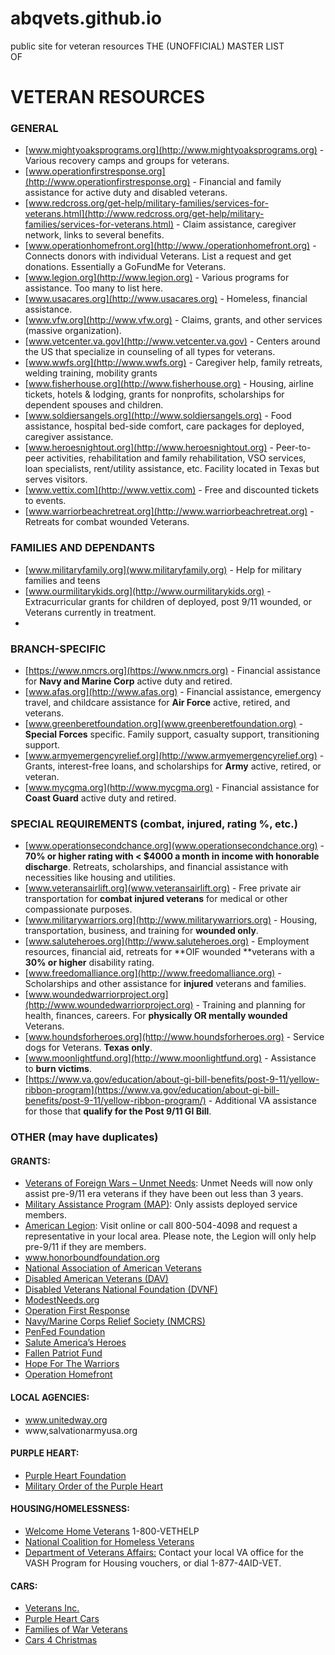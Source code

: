# abqvets.github.io
public site for veteran resources
THE (UNOFFICIAL) MASTER LIST\
OF 
# **VETERAN RESOURCES**


### **GENERAL**



* [www.mightyoaksprograms.org](http://www.mightyoaksprograms.org) - Various recovery camps and groups for veterans.
* [www.operationfirstresponse.org](http://www.operationfirstresponse.org) - Financial and family assistance for active duty and disabled veterans.
* [www.redcross.org/get-help/military-families/services-for-veterans.html](http://www.redcross.org/get-help/military-families/services-for-veterans.html) - Claim assistance, caregiver network, links to several benefits.
* [www.operationhomefront.org](http://www./operationhomefront.org) - Connects donors with individual Veterans. List a request and get donations. Essentially a GoFundMe for Veterans.
* [www.legion.org](http://www.legion.org) - Various programs for assistance. Too many to list here.
* [www.usacares.org](http://www.usacares.org) - Homeless, financial assistance.
* [www.vfw.org](http://www.vfw.org) - Claims, grants, and other services (massive organization).
* [www.vetcenter.va.gov](http://www.vetcenter.va.gov) - Centers around the US that specialize in counseling of all types for veterans.
* [www.wwfs.org](http://www.wwfs.org) - Caregiver help, family retreats, welding training, mobility grants
* [www.fisherhouse.org](http://www.fisherhouse.org) - Housing, airline tickets, hotels & lodging, grants for nonprofits, scholarships for dependent spouses and children.
* [www.soldiersangels.org](http://www.soldiersangels.org) - Food assistance, hospital bed-side comfort, care packages for deployed, caregiver assistance.
* [www.heroesnightout.org](http://www.heroesnightout.org) - Peer-to-peer activities, rehabilitation and family rehabilitation, VSO services, loan specialists, rent/utility assistance, etc. Facility located in Texas but serves visitors.
* [www.vettix.com](http://www.vettix.com) - Free and discounted tickets to events.
* [www.warriorbeachretreat.org](http://www.warriorbeachretreat.org) - Retreats for combat wounded Veterans.


### FAMILIES AND DEPENDANTS



* [www.militaryfamily.org](www.militaryfamily.org) - Help for military families and teens
* [www.ourmilitarykids.org](http://www.ourmilitarykids.org) - Extracurricular grants for children of deployed, post 9/11 wounded, or Veterans currently in treatment.
* 


### **BRANCH-SPECIFIC**



* [https://www.nmcrs.org](https://www.nmcrs.org) - Financial assistance for **Navy and Marine Corp** active duty and retired.
* [www.afas.org](http://www.afas.org) - Financial assistance, emergency travel, and childcare assistance for **Air Force** active, retired, and veterans.
* [www.greenberetfoundation.org](www.greenberetfoundation.org) - **Special Forces** specific. Family support, casualty support, transitioning support.
* [www.armyemergencyrelief.org](http://www.armyemergencyrelief.org) - Grants, interest-free loans, and scholarships for **Army** active, retired, or veteran.
* [www.mycgma.org](http://www.mycgma.org) - Financial assistance for **Coast Guard** active duty and retired.


### **SPECIAL REQUIREMENTS (combat, injured, rating %, etc.)**



* [www.operationsecondchance.org](www.operationsecondchance.org) - **70% or higher rating with &lt; $4000 a month in income with honorable discharge**. Retreats, scholarships, and financial assistance with necessities like housing and utilities.  
* [www.veteransairlift.org](www.veteransairlift.org) - Free private air transportation for **combat injured veterans** for medical or other compassionate purposes.
* [www.militarywarriors.org](http://www.militarywarriors.org) - Housing, transportation, business, and training for **wounded only**.
* [www.saluteheroes.org](http://www.saluteheroes.org) - Employment resources, financial aid, retreats for **OIF wounded **veterans with a **30% or higher** disability rating.
* [www.freedomalliance.org](http://www.freedomalliance.org) - Scholarships and other assistance for **injured** veterans and families. 
* [www.woundedwarriorproject.org](http://www.woundedwarriorproject.org) - Training and planning for health, finances, careers. For **physically OR mentally wounded** Veterans.
* [www.houndsforheroes.org](http://www.houndsforheroes.org) - Service dogs for Veterans. **Texas only**.
* [www.moonlightfund.org](http://www.moonlightfund.org) - Assistance to **burn victims**.
* [https://www.va.gov/education/about-gi-bill-benefits/post-9-11/yellow-ribbon-program](https://www.va.gov/education/about-gi-bill-benefits/post-9-11/yellow-ribbon-program/) - Additional VA assistance for those that **qualify for the Post 9/11 GI Bill**.


### **OTHER (may have duplicates)**


#### **GRANTS:**



* [Veterans of Foreign Wars – Unmet Needs](https://www.vfw.org/assistance/financial-grants): Unmet Needs will now only assist pre-9/11 era veterans if they have been out less than 3 years.
* [Military Assistance Program (MAP)](https://www.vfw.org/community/troop-support): Only assists deployed service members.
* [American Legion](http://www.legion.org/): Visit online or call 800-504-4098 and request a representative in your local area. Please note, the Legion will only help pre-9/11 if they are members.
* www.honorboundfoundation.org
* [National Association of American Veterans](https://www.naavets.org/)
* [Disabled American Veterans (DAV)](https://www.dav.org/)
* [Disabled Veterans National Foundation (DVNF)](https://www.dvnf.org/)
* [ModestNeeds.org](https://www.modestneeds.org/)
* [Operation First Response](https://www.operationfirstresponse.org/)
* [Navy/Marine Corps Relief Society (NMCRS)](https://nmcrs.org/)
* [PenFed Foundation](https://penfedfoundation.org/)
* [Salute America’s Heroes](https://saluteheroes.org/)
* [Fallen Patriot Fund](https://www.fallenpatriotfund.org/)
* [Hope For The Warriors](https://www.hopeforthewarriors.org/)
* [Operation Homefront](https://operationhomefront.org/)


#### **LOCAL AGENCIES:**



* www.unitedway.org
* www,salvationarmyusa.org


#### **PURPLE HEART:**



* [Purple Heart Foundation](https://purpleheartfoundation.org/)
* [Military Order of the Purple Heart](https://www.purpleheart.org/)


#### **HOUSING/HOMELESSNESS:**



* [Welcome Home Veterans](https://www.welcomeveterans.org/vet-programs/resources-for-vets/) 1-800-VETHELP
* [National Coalition for Homeless Veterans](http://www.nchv.org/)
* [Department of Veterans Affairs:](https://www.va.gov/homeless/hud-vash.asp) Contact your local VA office for the VASH Program for Housing vouchers, or dial 1-877-4AID-VET.


#### CARS:



* [Veterans Inc.](https://www.veteransinc.org/)
* [Purple Heart Cars](http://www.purpleheartcars.org/)
* [Families of War Veterans](https://familiesofwarveterans.org/veterans-program/)
* [Cars 4 Christmas](http://www.cars4christmas.org/)
